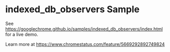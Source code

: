 indexed_db_observers Sample
===
See https://googlechrome.github.io/samples/indexed_db_observers/index.html for a live demo.

Learn more at https://www.chromestatus.com/feature/5669292892749824
